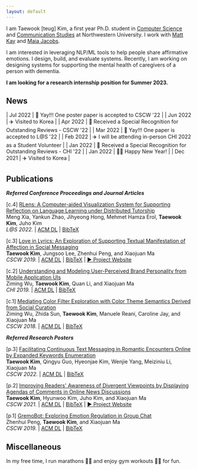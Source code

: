 ```yaml
---
layout: default
---
```


I am Taewook [teug] Kim, a first year Ph.D. student in <a href="https://www.mccormick.northwestern.edu/computer-science/" target="_blank">Computer Science</a> and <a href="https://communication.northwestern.edu/" target="_blank">Communication Studies</a> at Northwestern University. I work with <a href="https://www.mjskay.com/" target="_blank">Matt Kay</a> and <a href="https://www.mccormick.northwestern.edu/research-faculty/directory/profiles/jacobs-maia.html" target="_blank">Maia Jacobs</a>.


I am interested in leveraging NLP/ML tools to help people share affirmative emotions. I design, build, and evaluate systems. Recently, I am working on designing systems for supporting the mental health of caregivers of a person with dementia.

**I am looking for a research internship position for Summer 2023.**

## News

| Jul 2022  |  🥳 Yay!!! One poster paper is accepted to CSCW '22 |
| Jun 2022  |  ✈️ Visited to Korea |
| Apr 2022  |  🏅 Received a Special Recognition for Outstanding Reviews - CSCW '22 |
| Mar 2022  |  🥳 Yay!!! One paper is accepted to L@S '22 |
| Feb 2022  |  ✈️ I will be attending in-person CHI 2022 as a Student Volunteer |
| Jan 2022  |  🏅 Received a Special Recognition for Outstanding Reviews - CHI '22 |
| Jan 2022  |  🙌🏻 Happy New Year! |
| Dec 2021  |  ✈️ Visited to Korea |


## Publications

<b><i>Referred Conference Proceedings and Journal Articles</i></b>


[c.4] <a href="../assets/LatS_RLens.pdf" target="_blank">RLens: A Computer-aided Visualization System for Supporting Reflection on Language Learning under Distributed Tutorship</a><br>
Meng Xia, Yankun Zhao, Jihyeong Hong, Mehmet Hamza Erol, <b>Taewook Kim</b>, Juho Kim<br>
<i>L@S 2022.</i> | <a href="https://dl.acm.org/doi/10.1145/3491140.3528264" target="_blank">ACM DL</a> | <a href="../assets/LatS_RLens_BibTex.txt" target="_blank">BibTeX</a>

[c.3] <a href="../assets/CSCW_Lily.pdf" target="_blank">Love in Lyrics: An Exploration of Supporting Textual Manifestation of Affection in Social Messaging</a><br>
<b>Taewook Kim</b>, Jungsoo Lee, Zhenhui Peng, and Xiaojuan Ma<br>
<i>CSCW 2019.</i> | <a href="https://doi.org/10.1145/3359181" target="_blank">ACM DL</a> | <a href="../assets/CSCW_Lily_BibTex.txt" target="_blank">BibTeX</a> | <a href="./project_lily.html" target="_blank">▶︎ Project Website</a>

[c.2] <a href="../assets/CHI_UI.pdf" target="_blank">Understanding and Modeling User-Perceived Brand Personality from Mobile Application UIs</a><br>
Ziming Wu, <b>Taewook Kim</b>, Quan Li, and Xiaojuan Ma<br>
<i>CHI 2019.</i> | <a href="https://doi.org/10.1145/3290605.3300443" target="_blank">ACM DL</a> | <a href="../assets/CHI_UI_BibTex.txt" target="_blank">BibTeX</a>

[c.1] <a href="../assets/CSCW_IFIL.pdf" target="_blank">Mediating Color Filter Exploration with Color Theme Semantics Derived from Social Curation</a><br>
Ziming Wu, Zhida Sun, <b>Taewook Kim</b>, Manuele Reani, Caroline Jay, and Xiaojuan Ma<br>
<i>CSCW 2018.</i> | <a href="https://doi.org/10.1145/3274456" target="_blank">ACM DL</a> | <a href="../assets/CSCW_IFIL_BibTex.txt" target="_blank">BibTeX</a>

<b><i>Referred Research Posters</i></b>

[p.3] <a href="../assets/CSCW_Tomi.pdf" target="_blank">Facilitating Continuous Text Messaging in Romantic Encounters Online by Expanded Keywords Enumeration</a><br>
<b>Taewook Kim</b>, Qingyu Guo, Hyeonjae Kim, Wenjie Yang, Meiziniu Li, Xiaojuan Ma<br>
<i>CSCW 2022.</i> | <a href="https://doi.org/10.1145/3500868.3559441" target="_blank">ACM DL</a> | <a href="../assets/CSCW_Tomi_BibTex.txt" target="_blank">BibTeX</a>

[p.2] <a href="../assets/CSCW_Hagendas.pdf" target="_blank">Improving Readers' Awareness of Divergent Viewpoints by Displaying Agendas of Comments in Online News Discussions</a><br> <b>Taewook Kim</b>, Hyunwoo Kim, Juho Kim, and Xiaojuan Ma<br>
<i>CSCW 2021.</i> | <a href="https://doi.org/10.1145/3462204.3481761" target="_blank">ACM DL</a> | <a href="../assets/CSCW_Hagendas_BibTex.txt" target="_blank">BibTeX</a> | <a href="./project_hagendas.html" target="_blank">▶︎ Project Website</a>

[p.1] <a href="../assets/CSCW_GremoBot.pdf" target="_blank">GremoBot: Exploring Emotion Regulation in Group Chat</a><br>
Zhenhui Peng, <b>Taewook Kim</b>, and Xiaojuan Ma<br>
<i>CSCW 2019.</i> | <a href="https://doi.org/10.1145/3311957.3359472" target="_blank">ACM DL</a> | <a href="../assets/CSCW_Gremo_BibTex.txt" target="_blank">BibTeX</a>


## Miscellaneous

In my free time, I run marathons 🏃🏻 and enjoy gym workouts 🏋🏻 for fun.